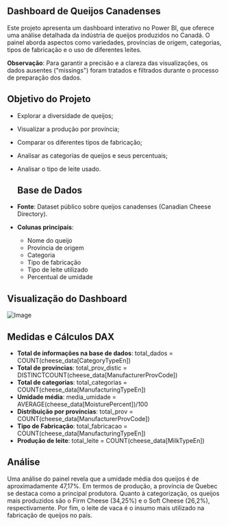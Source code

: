 ## Dashboard de Queijos Canadenses

Este projeto apresenta um dashboard interativo no Power BI, que oferece uma análise detalhada da indústria de queijos produzidos no Canadá. O painel aborda aspectos como variedades, províncias de origem, categorias, tipos de fabricação e o uso de diferentes leites.

**Observação**: Para garantir a precisão e a clareza das visualizações, os dados ausentes ("missings") foram tratados e filtrados durante o processo de preparação dos dados.

## Objetivo do Projeto

- Explorar a diversidade de queijos;
- Visualizar a produção por província;
- Comparar os diferentes tipos de fabricação;
- Analisar as categorias de queijos e seus percentuais;
- Analisar o tipo de leite usado.

  ## Base de Dados
- **Fonte**: Dataset público sobre queijos canadenses (Canadian Cheese Directory).  
- **Colunas principais**:  
  - Nome do queijo  
  - Província de origem  
  - Categoria  
  - Tipo de fabricação  
  - Tipo de leite utilizado  
  - Percentual de umidade  

## Visualização do Dashboard

![Image](https://github.com/user-attachments/assets/ec0b1818-bf3a-4ea1-9d22-b7387c76efc9)


## Medidas e Cálculos DAX


- **Total de informações na base de dados**: total_dados = COUNT(cheese_data[CategoryTypeEn])
- **Total de províncias**: total_prov_distic = DISTINCTCOUNT(cheese_data[ManufacturerProvCode])
- **Total de categorias**: total_categorias = COUNT(cheese_data[ManufacturingTypeEn])
- **Umidade média**: media_umidade = AVERAGE(cheese_data[MoisturePercent])/100
- **Distribuição por províncias**: total_prov = COUNT(cheese_data[ManufacturerProvCode])
- **Tipo de Fabricação**: total_fabricacao = COUNT(cheese_data[ManufacturingTypeEn])
- **Produção de leite**: total_leite = COUNT(cheese_data[MilkTypeEn])

## Análise

Uma análise do painel revela que a umidade média dos queijos é de aproximadamente 47,17%. Em termos de produção, a província de Quebec se destaca como a principal produtora. Quanto à categorização, os queijos mais produzidos são o Firm Cheese (34,25%) e o Soft Cheese (26,2%), respectivamente. Por fim, o leite de vaca é o insumo mais utilizado na fabricação de queijos no país.

